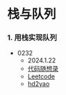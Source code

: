 # 栈与队列

### 1. 用栈实现队列
+ 0232
    + 2024.1.22
    + [代码随想录](https://www.programmercarl.com/0232.%E7%94%A8%E6%A0%88%E5%AE%9E%E7%8E%B0%E9%98%9F%E5%88%97.html#%E7%AE%97%E6%B3%95%E5%85%AC%E5%BC%80%E8%AF%BE)
    + [Leetcode](https://leetcode.cn/problems/implement-queue-using-stacks/)
    + [hd2yao](https://github.com/hd2yao/leetcode/tree/master/stack-and-queue/0232.Implement-Queue-Using-Stacks)
